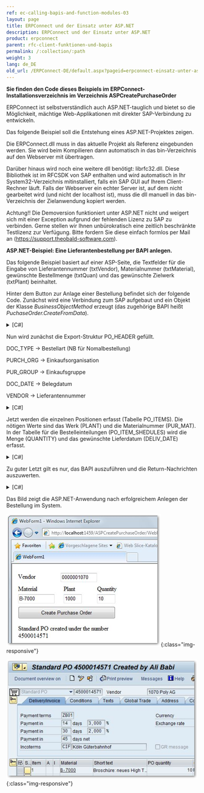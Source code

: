 ```yaml
---
ref: ec-calling-bapis-and-function-modules-03
layout: page
title: ERPConnect und der Einsatz unter ASP.NET
description: ERPConnect und der Einsatz unter ASP.NET
product: erpconnect
parent: rfc-client-funktionen-und-bapis
permalink: /:collection/:path
weight: 3
lang: de_DE
old_url: /ERPConnect-DE/default.aspx?pageid=erpconnect-einsatz-unter-asp_net
---
```


**Sie finden den Code dieses Beispiels im ERPConnect-Installationsverzeichnis im Verzeichnis ASPCreatePurchaseOrder**


ERPConnect ist selbstverständlich auch ASP.NET-tauglich und bietet so die Möglichkeit, mächtige Web-Applikationen mit direkter SAP-Verbindung zu entwickeln.

Das folgende Beispiel soll die Entstehung eines ASP.NET-Projektes zeigen.

Die ERPConnect.dll muss in das aktuelle Projekt als Referenz eingebunden werden. Sie wird beim Kompilieren dann automatisch in das bin-Verzeichnis auf den Webserver mit übertragen.

Darüber hinaus wird noch eine weitere dll benötigt: librfc32.dll. Diese Bibliothek ist im RFCSDK von SAP enthalten und wird automatisch in Ihr System32-Verzeichnis mitinstalliert, falls ein SAP GUI auf Ihrem Client-Rechner läuft. Falls der Webserver ein echter Server ist, auf dem nicht gearbeitet wird (und nicht der localhost ist), muss die dll manuell in das bin-Verzeichnis der Zielanwendung kopiert werden.

Achtung!! Die Demoversion funktioniert unter ASP.NET nicht und weigert sich mit einer Exception aufgrund der fehlenden Lizenz zu SAP zu verbinden. Gerne stellen wir Ihnen unbürokratisch eine zeitlich beschränkte Testlizenz zur Verfügung. Bitte fordern Sie diese einfach formlos per Mail an (https://support.theobald-software.com).


**ASP.NET-Beispiel: Eine Lieferantenbestellung per BAPI anlegen.** 

Das folgende Beispiel basiert auf einer ASP-Seite, die Textfelder für die Eingabe von Lieferantennummer (txtVendor), Materialnummer (txtMaterial), gewünschte Bestellmenge (txtQuan) und das gewünschte Zielwerk (txtPlant) beinhaltet. 

Hinter dem Button zur Anlage einer Bestellung befindet sich der folgende Code. Zunächst wird eine Verbindung zum SAP aufgebaut und ein Objekt der Klasse *BusinessObjectMethod* erzeugt (das zugehörige BAPI heißt *PuchaseOrder.CreateFromData*).

<details>
<summary>[C#]</summary>
{% highlight csharp %}
private void Button1_Click(object sender, System.EventArgs e)  
{  
  using( R3Connection con = new 
      R3Connection("host",11,"user","pw","EN","800");  
   ERPConnect.LIC.SetLic("TempLicNumber"))
    {
       con.Open(false);  
    
       // Create a BAPI object  
       ERPConnect.BusinessObjectMethod bapi = con.CreateBapi("PurchaseOrder","CreateFromData");
    }
}
{% endhighlight %}
</details>

Nun wird zunächst die Export-Struktur PO_HEADER gefüllt.

DOC_TYPE -> Bestellart (NB für Nomalbestellung)

PURCH_ORG -> Einkaufsorganisation

PUR_GROUP -> Einkaufsgruppe

DOC_DATE -> Belegdatum

VENDOR -> Lieferantennummer 

<details>
<summary>[C#]</summary>
{% highlight csharp %}
// Fill header structure 
RFCStructure Header = bapi.Exports["PO_HEADER"].ToStructure(); 
Header["DOC_TYPE"]= "NB"; 
Header["PURCH_ORG"] = "1000"; 
Header["PUR_GROUP"] = "010"; 
Header["DOC_DATE"]= ERPConnect.ConversionUtils.NetDate2SAPDate(DateTime.Now); 
Header["VENDOR"]= this.txtVendor.Text;
{% endhighlight %}
</details>

Jetzt werden die einzelnen Positionen erfasst (Tabelle PO_ITEMS). Die nötigen Werte sind das Werk (PLANT) und die Materialnummer (PUR_MAT). In der Tabelle für die Bestelleinteilungen (PO_ITEM_SHEDULES) wird die Menge (QUANTITY) und das gewünschte Lieferdatum (DELIV_DATE) erfasst. 

<details>
<summary>[C#]</summary>
{% highlight csharp %}
// Create an Item 
RFCTable items = bapi.Tables["PO_ITEMS"]; 
RFCStructure item = items.AddRow(); item["PO_ITEM"] = "1"; 
item["PUR_MAT"] = this.txtMaterial.Text; 
item["PLANT"] = this.txtPlant.Text; 
  
// Create and fill shedules 
RFCTable shedules = bapi.Tables["PO_ITEM_SCHEDULES"]; 
RFCStructure shedule = shedules.AddRow(); 
shedule["PO_ITEM"] = "1"; 
shedule["DELIV_DATE"] = ERPConnect.ConversionUtils.NetDate2SAPDate(DateTime.Now); 
shedule["QUANTITY"] = Convert.ToDecimal(this.txtQuan.Text); 
{% endhighlight %}
</details>

Zu guter Letzt gilt es nur, das BAPI auszuführen und die Return-Nachrichten auszuwerten.   

<details>
<summary>[C#]</summary>
{% highlight csharp %}
// Exceute Bapi and process return messages 
   bapi.Execute (); 
    this.txtReturn.Text = ""; 
   foreach(BapiReturn ret in bapi.Returns) 
   this.txtReturn.Text += ret.Message + "\r\n";
}
{% endhighlight %}
</details>

Das Bild zeigt die ASP.NET-Anwendung nach erfolgreichem Anlegen der Bestellung im System.  

![Create-Purchase-Order-IE](/img/content/Create-Purchase-Order-IE.png){:class="img-responsive"}

![Create-Puchase-Order-ME23](/img/content/Create-Puchase-Order-ME23.png){:class="img-responsive"}